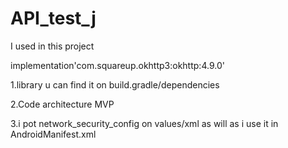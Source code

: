 # API_test_j
I used in this project 

implementation'com.squareup.okhttp3:okhttp:4.9.0' 

1.library u can find it on build.gradle/dependencies

2.Code architecture MVP

3.i pot network_security_config on values/xml as will as i use it in AndroidManifest.xml
